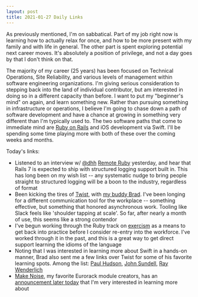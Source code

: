 ```yaml
---
layout: post
title: 2021-01-27 Daily Links
---
```


As previously mentioned, I'm on sabbatical.  Part of my job right now is learning how to actually relax for once, and how to be more present with my family and with life in general.  The other part is spent exploring potential next career moves.  It's absolutely a position of privilege, and not a day goes by that I don't think on that.

The majority of my career (25 years) has been focused on Technical Operations, Site Reliability, and various levels of management within software engineering organizations.  I'm giving serious consideration to stepping back into the land of individual contributor, but am interested in doing so in a different capacity than before.  I want to put my "beginner's mind" on again, and learn something new.  Rather than pursuing something in infrastructure or operations, I believe I'm going to chase down a path of software development and have a chance at growing in something very different than I'm typically used to.  The two software paths that come to immediate mind are [Ruby on Rails](https://rubyonrails.org) and iOS development via Swift.  I'll be spending some time playing more with both of these over the coming weeks and months.    

Today's links:
- Listened to an interview w/ [@dhh](http://twitter.com/dhh) [Remote Ruby](https://remoteruby.transistor.fm/115) yesterday, and hear that Rails 7 is expected to ship with structured logging support built in.  This has long been on my wish list -- any systematic nudge to bring people straight to structured logging will be a boon to the industry, regardless of format
- Been kicking the tires of [Twist](https://twist.com), with [my buddy Brad](https://twitter.com/bradleege).  I've been longing for a different communication tool for the workplace -- something effective, but something that honored asynchronous work.  Tooling like Slack feels like 'shoulder tapping at scale'.  So far, after nearly a month of use, this seems like a strong contendor
- I've begun working through the Ruby track on [exercism](https://exercism.io) as a means to get back into practice before I consider re-entry into the workforce.  I've worked through it in the past, and this is a great way to get direct support learning the idioms of the language
- Noting that I was interested in learning more about Swift in a hands-on manner, Brad also sent me a few links over Twist for some of his favorite learning spots.  Among the list: [Paul Hudson](https://www.hackingwithswift.com/), [John Sundell](https://www.swiftbysundell.com/), [Ray Wenderlich](https://www.raywenderlich.com/)
- [Make Noise](https://www.makenoisemusic.com), my favorite Eurorack module creators, has an [announcement later today](https://www.youtube.com/watch?v=8IBXTMnTBnM) that I'm very interested in learning more about